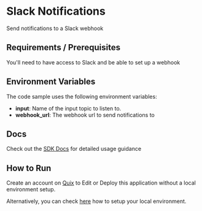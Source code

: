 # Slack Notifications

Send notifications to a Slack webhook

## Requirements / Prerequisites

You'll need to have access to Slack and be able to set up a webhook

## Environment Variables

The code sample uses the following environment variables:

- **input**: Name of the input topic to listen to.
- **webhook_url**: The webhook url to send notifications to

## Docs

Check out the [SDK Docs](https://quix.ai/docs/sdk/introduction.html) for detailed usage guidance

## How to Run
Create an account on [Quix](https://portal.platform.quix.ai/self-sign-up?xlink=github) to Edit or Deploy this application without a local environment setup.

Alternatively, you can check [here](https://quix.ai/docs/sdk/python-setup.html) how to setup your local environment.
